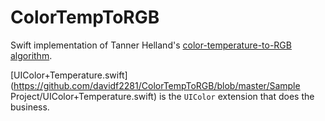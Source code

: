 # ColorTempToRGB
Swift implementation of Tanner Helland's [color-temperature-to-RGB algorithm](http://www.tannerhelland.com/4435/convert-temperature-rgb-algorithm-code).

[UIColor+Temperature.swift](https://github.com/davidf2281/ColorTempToRGB/blob/master/Sample Project/UIColor+Temperature.swift) is the `UIColor` extension that does the business.
